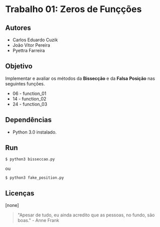 # Trabalho 01: Zeros de Funçções

## Autores
- Carlos Eduardo Cuzik
- João Vitor Pereira
- Pyettra Farreira

## Objetivo
Implementar e avaliar os métodos da **Bissecção** e da __Falsa__ __Posição__ nas seguintes funções.

+ 06 - function_01
+ 14 - function_02
+ 24 - function_03

## Dependências
- Python 3.0 instalado.

## Run
``` $ python3 bisseccao.py ```

ou

``` $ python3 fake_position.py ```

## Licenças
[none]


> "Apesar de tudo, eu ainda acredito que as pessoas, no fundo, são boas." - Anne Frank